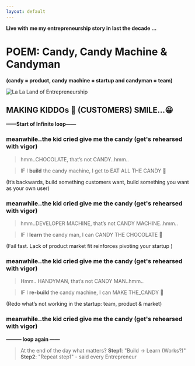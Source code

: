 ```yaml
---
layout: default
---
```


**Live with me my entrepreneurship story in last the decade ...**

# POEM: Candy, Candy Machine & Candyman
**(candy = product, candy machine = startup and candyman = team)**

![La La Land of Entrepreneurship](https://sagungarg.com/assets/img/entrepreneurship-candy-candyman-candymachine.png)

## MAKING KIDDOs 👶 (CUSTOMERS) SMILE…😀

**——Start of Infinite loop——**

### meanwhile..the kid cried give me the candy (get's rehearsed with vigor)

> hmm..CHOCOLATE, that’s not CANDY..hmm..

> IF I **build** the candy machine, I get to EAT ALL THE CANDY 🤩

(It’s backwards, build something customers want, build something you want as your own user)

### meanwhile..the kid cried give me the candy (get's rehearsed with vigor)

> hmm..DEVELOPER MACHINE, that’s not CANDY MACHINE..hmm..

> IF I **learn** the candy man, I can CANDY THE CHOCOLATE 🤩

(Fail fast. Lack of product market fit reinforces pivoting your startup )

### meanwhile..the kid  cried give me the candy (get's rehearsed with vigor)

> Hmm.. HANDYMAN, that’s not CANDY MAN..hmm..

> IF I **re-build** the candy machine, I can MAKE THE_CANDY 🤩

(Redo what’s not working in the startup: team, product & market)

### meanwhile..the kid  cried give me the candy (get's rehearsed with vigor)

**———  loop again ——**

> At the end of the day what matters? **Step1**: "Build -> Learn (Works?)" **Step2**: "Repeat step1" - said every Entrepreneur